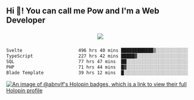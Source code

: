 <h2 align="left">Hi 👋! You can call me Pow and I'm a Web Developer</h2>

###

<div align="center">
  <img src="https://profile-counter.glitch.me/abnvlf/count.svg?"  />
</div>

###

<!--START_SECTION:waka-->

```txt
Svelte                     496 hrs 40 mins ████████████▒░░░░░░░░░░░░   49.77 %
TypeScript                 227 hrs 42 mins █████▓░░░░░░░░░░░░░░░░░░░   22.82 %
SQL                        77 hrs 47 mins  ██░░░░░░░░░░░░░░░░░░░░░░░   07.80 %
PHP                        71 hrs 44 mins  █▓░░░░░░░░░░░░░░░░░░░░░░░   07.19 %
Blade Template             39 hrs 12 mins  █░░░░░░░░░░░░░░░░░░░░░░░░   03.93 %
```

<!--END_SECTION:waka-->
<!-- <img src="https://raw.githubusercontent.com/abnvlf/abnvlf/output/snake.svg" alt="Snake animation" /> -->

<!-- <a href="https://open.spotify.com/user/31py3qwahsl76foqwc5f55butple">
  <img src="https://spotify-recently-played-readme.vercel.app/api?user=31py3qwahsl76foqwc5f55butple&count=5&unique=false" alt="Spotify recently played"  />
</a> -->

[![An image of @abnvlf's Holopin badges, which is a link to view their full Holopin profile](https://holopin.me/abnvlf)](https://holopin.io/@abnvlf)

###
